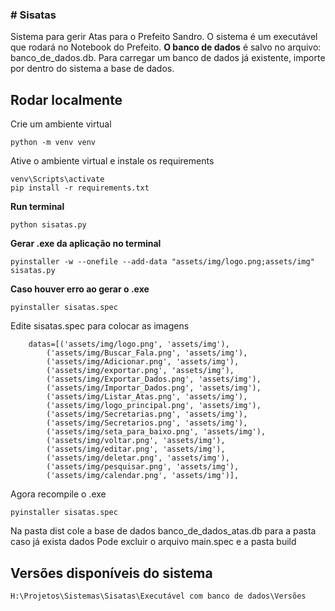 ### # Sisatas
Sistema para gerir Atas para o Prefeito Sandro.
O sistema é um executável que rodará no Notebook do Prefeito.
**O banco de dados** é salvo no arquivo: banco_de_dados.db.
Para carregar um banco de dados já existente, importe por dentro do sistema a base de dados.

## Rodar localmente

Crie um ambiente virtual

```
python -m venv venv
```
Ative o ambiente virtual e instale os requirements

```
venv\Scripts\activate
pip install -r requirements.txt

```

**Run terminal**

```
python sisatas.py
```

**Gerar .exe da aplicação no terminal**

```
pyinstaller -w --onefile --add-data "assets/img/logo.png;assets/img" sisatas.py

```

**Caso houver erro ao gerar o .exe**

```
pyinstaller sisatas.spec
```
Edite sisatas.spec para colocar as imagens

```
    datas=[('assets/img/logo.png', 'assets/img'),
        ('assets/img/Buscar_Fala.png', 'assets/img'),
        ('assets/img/Adicionar.png', 'assets/img'),
        ('assets/img/exportar.png', 'assets/img'),
        ('assets/img/Exportar_Dados.png', 'assets/img'),
        ('assets/img/Importar_Dados.png', 'assets/img'),
        ('assets/img/Listar_Atas.png', 'assets/img'),
        ('assets/img/logo_principal.png', 'assets/img'),
        ('assets/img/Secretarias.png', 'assets/img'),
        ('assets/img/Secretarios.png', 'assets/img'),
        ('assets/img/seta_para_baixo.png', 'assets/img'),
        ('assets/img/voltar.png', 'assets/img'),
        ('assets/img/editar.png', 'assets/img'),
        ('assets/img/deletar.png', 'assets/img'),
        ('assets/img/pesquisar.png', 'assets/img'),
        ('assets/img/calendar.png', 'assets/img')],
```
Agora recompile o .exe

```
pyinstaller sisatas.spec
```

Na pasta dist cole a base de dados banco_de_dados_atas.db para a pasta caso já exista dados
Pode excluir o arquivo main.spec e a pasta build

## Versões disponíveis do sistema
```
H:\Projetos\Sistemas\Sisatas\Executável com banco de dados\Versões
```